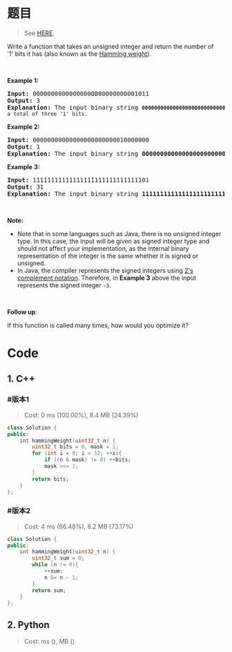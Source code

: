 # 题目

> See [HERE](https://leetcode.com/problems/number-of-1-bits/).

<div><p>Write a function that takes an unsigned integer and return&nbsp;the number of '1'&nbsp;bits it has (also known as the <a href="http://en.wikipedia.org/wiki/Hamming_weight" target="_blank">Hamming weight</a>).</p>

<p>&nbsp;</p>

<p><strong>Example 1:</strong></p>

<pre><strong>Input:</strong> 00000000000000000000000000001011
<strong>Output:</strong> 3
<strong>Explanation: </strong>The input binary string <code><strong>00000000000000000000000000001011</strong>&nbsp;has a total of three '1' bits.</code>
</pre>

<p><strong>Example 2:</strong></p>

<pre><strong>Input:</strong> 00000000000000000000000010000000
<strong>Output:</strong> 1
<strong>Explanation: </strong>The input binary string <strong>00000000000000000000000010000000</strong>&nbsp;has a total of one '1' bit.
</pre>

<p><strong>Example 3:</strong></p>

<pre><strong>Input:</strong> 11111111111111111111111111111101
<strong>Output:</strong> 31
<strong>Explanation: </strong>The input binary string <strong>11111111111111111111111111111101</strong> has a total of thirty one '1' bits.</pre>

<p>&nbsp;</p>

<p><strong>Note:</strong></p>

<ul>
	<li>Note that in some languages such as Java, there is no unsigned integer type. In this case, the input will be given as signed integer type and should not affect your implementation, as the internal binary representation of the integer is the same whether it is signed or unsigned.</li>
	<li>In Java,&nbsp;the compiler represents the signed integers using <a href="https://en.wikipedia.org/wiki/Two%27s_complement" target="_blank">2's complement notation</a>. Therefore, in <strong>Example 3</strong>&nbsp;above the input represents the signed integer <code>-3</code>.</li>
</ul>

<p>&nbsp;</p>

<p><b>Follow up</b>:</p>

<p>If this function is called many times, how would you optimize it?</p>
</div>

# Code

## 1. C++

### #版本1

> Cost: 0 ms (100.00%), 8.4 MB (24.39%)

```C++
class Solution {
public:
    int hammingWeight(uint32_t n) {
        uint32_t bits = 0, mask = 1;
        for (int i = 0; i < 32; ++i){
            if ((n & mask) != 0) ++bits;
            mask <<= 1;
        }
        return bits;
    }
};
```

### #版本2

> Cost: 4 ms (66.48%), 8.2 MB (73.17%)

```C++
class Solution {
public:
    int hammingWeight(uint32_t n) {
        uint32_t sum = 0;
        while (n != 0){
            ++sum;
            n &= n - 1;
        }
        return sum;
    }
};
```

## 2. Python

> Cost: ms (), MB ()

```python

```

